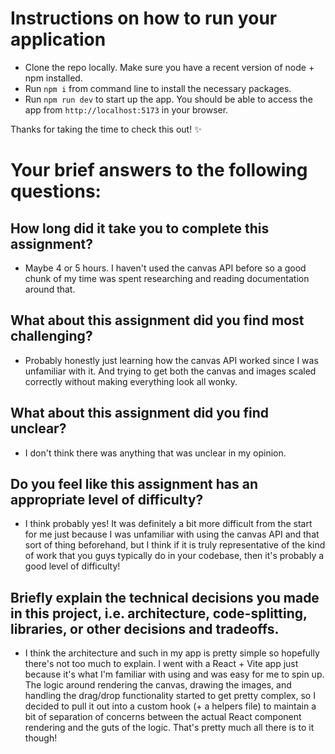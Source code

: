 # Instructions on how to run your application
- Clone the repo locally. Make sure you have a recent version of node + npm installed.
- Run `npm i` from command line to install the necessary packages.
- Run `npm run dev` to start up the app. You should be able to access the app from `http://localhost:5173` in your browser.

Thanks for taking the time to check this out! :sparkles:

# Your brief answers to the following questions:

## How long did it take you to complete this assignment?
- Maybe 4 or 5 hours. I haven't used the canvas API before so a good chunk of my time was spent researching and reading
documentation around that.

## What about this assignment did you find most challenging?
- Probably honestly just learning how the canvas API worked since I was unfamiliar with it. And trying to get both the
canvas and images scaled correctly without making everything look all wonky.

## What about this assignment did you find unclear?
- I don't think there was anything that was unclear in my opinion.

## Do you feel like this assignment has an appropriate level of difficulty?
- I think probably yes! It was definitely a bit more difficult from the start for me just because I was 
unfamiliar with using the canvas API and that sort of thing beforehand, but I think if it is truly 
representative of the kind of work that you guys typically do in your codebase, then it's probably a good 
level of difficulty!

## Briefly explain the technical decisions you made in this project, i.e. architecture, code-splitting, libraries, or other decisions and tradeoffs.
- I think the architecture and such in my app is pretty simple so hopefully there's not too much to explain.
I went with a React + Vite app just because it's what I'm familiar with using and was easy for me to spin up.
The logic around rendering the canvas, drawing the images, and handling the drag/drop functionality started
to get pretty complex, so I decided to pull it out into a custom hook (+ a helpers file) to maintain a 
bit of separation of concerns between the actual React component rendering and the guts of the logic.
That's pretty much all there is to it though!
